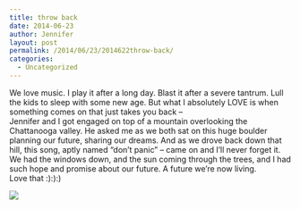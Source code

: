 ```yaml
---
title: throw back
date: 2014-06-23
author: Jennifer
layout: post
permalink: /2014/06/23/2014622throw-back/
categories:
  - Uncategorized
---
```

We love music. I play it after a long day. Blast it after a severe tantrum. Lull the kids to sleep with some new age. But what I absolutely LOVE is when something comes on that just takes you back &#8211;   
Jennifer and I got engaged on top of a mountain overlooking the Chattanooga valley. He asked me as we both sat on this huge boulder planning our future, sharing our dreams. And as we drove back down that hill, this song, aptly named &#8220;don&#8217;t panic&#8221; &#8211; came on and I&#8217;ll never forget it. We had the windows down, and the sun coming through the trees, and I had such hope and promise about our future. A future we&#8217;re now living.  
Love that :):):)

![](http://static1.squarespace.com/static/50db6bb3e4b015296cd43789/50dfa5b1e4b0dc6320e0b5ea/53a73e36e4b032ddd6f8cc48/1403469378804/iphone-20140622162355-0.jpg)
